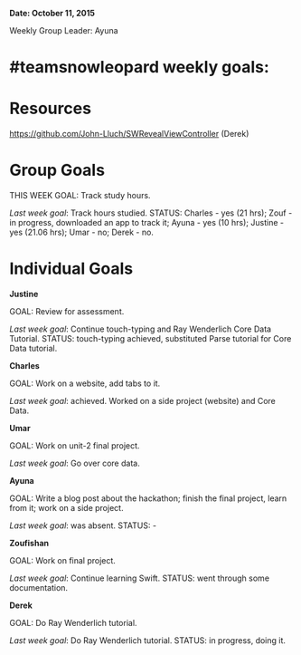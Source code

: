 **Date: October 11, 2015**

Weekly Group Leader: Ayuna

# #teamsnowleopard weekly goals:

# Resources 
https://github.com/John-Lluch/SWRevealViewController (Derek)

# Group Goals
THIS WEEK GOAL: Track study hours. 

*Last week goal*: Track hours studied. STATUS: Charles - yes (21 hrs); Zouf - in progress, downloaded an app to track it; Ayuna - yes (10 hrs); Justine - yes (21.06 hrs); Umar - no; Derek - no. 

# Individual Goals
**Justine**

GOAL: Review for assessment.

*Last week goal*: Continue touch-typing and Ray Wenderlich Core Data Tutorial. STATUS: touch-typing achieved, substituted Parse tutorial for Core Data tutorial. 

**Charles**

GOAL: Work on a website, add tabs to it.

*Last week goal*: achieved. Worked on a side project (website) and Core Data.  

**Umar**

GOAL: Work on unit-2 final project.

*Last week goal*: Go over core data.   

**Ayuna**

GOAL: Write a blog post about the hackathon; finish the final project, learn from it; work on a side project.

*Last week goal*: was absent. STATUS: -   

**Zoufishan**

GOAL: Work on final project.  

*Last week goal*: Continue learning Swift. STATUS: went through some documentation.   

**Derek**

GOAL: Do Ray Wenderlich tutorial.  

*Last week goal*: Do Ray Wenderlich tutorial. STATUS: in progress, doing it.   
